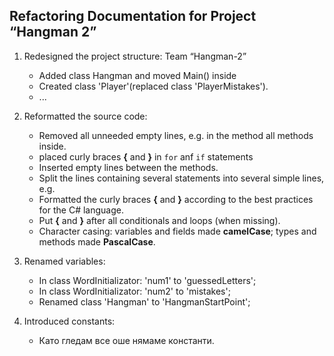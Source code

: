 Refactoring Documentation for Project “Hangman 2”
------------------------------------------------------

1.  Redesigned the project structure: Team “Hangman-2”
	-   Added class Hangman and moved Main() inside
	-   Created class 'Player'(replaced class 'PlayerMistakes').
	-   ...

2.  Reformatted the source code:
	-	Removed all unneeded empty lines, e.g. in the method all methods inside.
	-	placed curly braces **{** and **}** in `for` anf `if` statements 
	-   Inserted empty lines between the methods.
	-   Split the lines containing several statements into several simple lines, e.g.
	-   Formatted the curly braces **{** and **}** according to the best practices for the C\# language.
	-   Put **{** and **}** after all conditionals and loops (when missing).
	-   Character casing: variables and fields made **camelCase**; types and methods made **PascalCase**.

3.  Renamed variables:
	-   In class WordInitializator: 'num1' to 'guessedLetters';
	-	In class WordInitializator: 'num2' to 'mistakes';
	-	Renamed class 'Hangman' to 'HangmanStartPoint';

4.  Introduced constants:
	-   Като гледам все оше нямаме константи.
